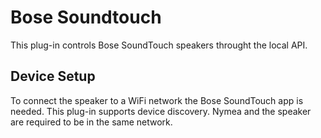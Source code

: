 # Bose Soundtouch

This plug-in controls Bose SoundTouch speakers throught the local API.

## Device Setup

To connect the speaker to a WiFi network the Bose SoundTouch app is needed. This plug-in 
supports device discovery. Nymea and the speaker are required to be in the same network.
